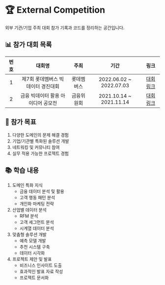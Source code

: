 # 🏆 External Competition

외부 기관/기업 주최 대회 참가 기록과 코드를 정리하는 공간입니다.

## 📊 참가 대회 목록

| 번호 | 대회명 | 주최 | 기간 | 링크 |
|:---:|:---:|:---:|:---:|:---:|
| 1 | 제7회 롯데멤버스 빅데이터 경진대회 | 롯데멤버스 | 2022.06.02 ~ 2022.07.03 | [대회 링크](https://aifactory.space/competition/detail/2063) |
| 2 | 금융 빅데이터 활용 아이디어 공모전 | 금융위원회 | 2021.10.14 ~ 2021.11.14 | [대회 링크](https://www.contestkorea.com/sub/view.php?int_gbn=1&Txt_bcode=030510001&str_no=202110140021) |

## 🎯 참가 목표
1. 다양한 도메인의 문제 해결 경험
2. 기업/기관별 특화된 솔루션 개발
3. 네트워킹 및 커뮤니티 참여
4. 실무 적용 가능한 프로젝트 경험

## 📚 학습 내용
1. 도메인 특화 지식
   - 금융 데이터 분석 및 활용
   - 고객 행동 패턴 분석
   - 개인화 마케팅 전략
2. 산업별 데이터 분석
   - RFM 분석
   - 고객 세그먼트 분석
   - 시계열 데이터 분석
3. 맞춤형 솔루션 개발
   - 예측 모델 개발
   - 추천 시스템 구축
   - 데이터 시각화
4. 프로젝트 제안 및 발표
   - 비즈니스 인사이트 도출
   - 효과적인 발표 자료 작성
   - 프로젝트 문서화

